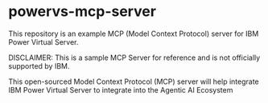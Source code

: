 # powervs-mcp-server
This repository is an example MCP (Model Context Protocol) server for IBM Power Virtual Server.

DISCLAIMER: This is a sample MCP Server for reference and is not officially supported by IBM. 

This open-sourced Model Context Protocol (MCP) server will help integrate IBM Power Virtual Server to integrate into the Agentic AI Ecosystem
